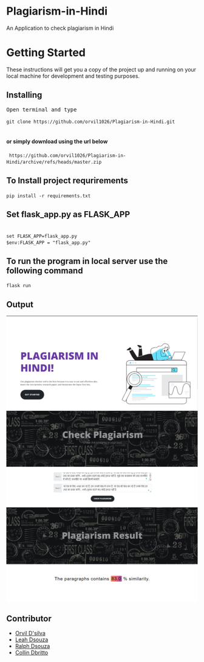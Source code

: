 # Plagiarism-in-Hindi
An Application to check plagiarism in Hindi

<h1>Getting Started</h1>
<p>These instructions will get you a copy of the project up and running on your local machine for development and testing purposes.</p>



<h2>Installing</h2>
<pre>Open terminal and type</pre>
<code>git clone https://github.com/orvil1026/Plagiarism-in-Hindi.git </code><br><br>

<h4>or simply download using the url below</h4>
<code> https://github.com/orvil1026/Plagiarism-in-Hindi/archive/refs/heads/master.zip </code><br>


<h2>To Install project requrirements </h2>
<code>pip install -r requirements.txt</code>
<br>

<h2>Set flask_app.py as FLASK_APP </h2>

<code>
set FLASK_APP=flask_app.py</code>
<br>
<code>$env:FLASK_APP = "flask_app.py"
</code>

<h2> To run the program in local server use the following command </h2>
<code>flask run</code>

<h2>Output </h2>

![](screenshots/1.png)
![](screenshots/2.png)
![](screenshots/3.png)

## Contributor

- [Orvil D'silva](https://github.com/orvil1026)
- [Leah Dsouza](https://github.com/leahdsouza)
- [Ralph Dsouza](https://github.com/RD0410)
- [Collin Dbritto](https://www.linkedin.com/in/collin-dbritto-9114281a0/)
